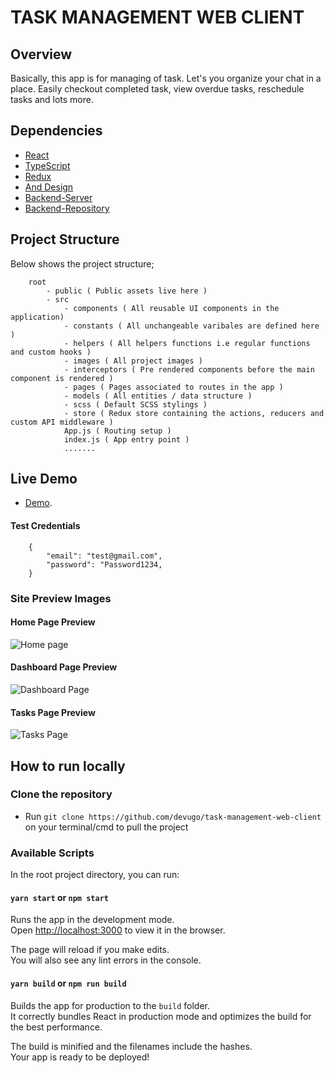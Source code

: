# TASK MANAGEMENT WEB CLIENT

## Overview

Basically, this app is for managing of task. Let's you organize your chat in a place. Easily checkout completed task, view overdue tasks, reschedule tasks and lots more.

## Dependencies

- [React](https://reactjs.org/)
- [TypeScript](https://www.typescriptlang.org/)
- [Redux](https://redux.js.org/)
- [And Design](https://ant.design/)
- [Backend-Server](https://task-management-server-devugo.herokuapp.com/)
- [Backend-Repository](https://github.com/devugo/task-management-server)

## Project Structure

Below shows the project structure;

```
    root
        - public ( Public assets live here )
        - src
            - components ( All reusable UI components in the application)
            - constants ( All unchangeable varibales are defined here )
            - helpers ( All helpers functions i.e regular functions and custom hooks )
            - images ( All project images )
            - interceptors ( Pre rendered components before the main component is rendered )
            - pages ( Pages associated to routes in the app )
            - models ( All entities / data structure )
            - scss ( Default SCSS stylings )
            - store ( Redux store containing the actions, reducers and custom API middleware )
            App.js ( Routing setup )
            index.js ( App entry point )
            .......

```

## Live Demo

- [Demo](https://task-management-by-devugo.netlify.app/).

#### Test Credentials

```
    {
        "email": "test@gmail.com",
        "password": "Password1234,
    }
```

### Site Preview Images

#### Home Page Preview

![Home page](https://task-management-by-devugo.netlify.app/home-preview.png)

#### Dashboard Page Preview

![Dashboard Page](https://task-management-by-devugo.netlify.app/dashboard-preview.png)

#### Tasks Page Preview

![Tasks Page](https://task-management-by-devugo.netlify.app/tasks-preview.png)

## How to run locally

### Clone the repository

- Run `git clone https://github.com/devugo/task-management-web-client` on your terminal/cmd to pull the project

### Available Scripts

In the root project directory, you can run:

#### `yarn start` or `npm start`

Runs the app in the development mode.\
Open [http://localhost:3000](http://localhost:3000) to view it in the browser.

The page will reload if you make edits.\
You will also see any lint errors in the console.

#### `yarn build` or `npm run build`

Builds the app for production to the `build` folder.\
It correctly bundles React in production mode and optimizes the build for the best performance.

The build is minified and the filenames include the hashes.\
Your app is ready to be deployed!
